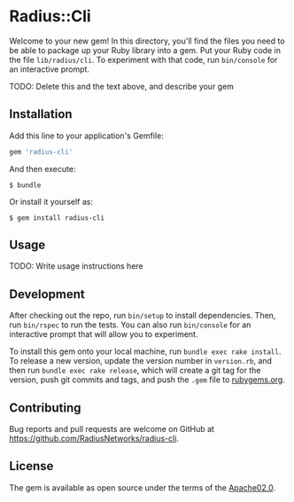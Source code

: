# Radius::Cli

Welcome to your new gem! In this directory, you'll find the files you need to
be able to package up your Ruby library into a gem. Put your Ruby code in the
file `lib/radius/cli`. To experiment with that code, run `bin/console` for an
interactive prompt.

TODO: Delete this and the text above, and describe your gem

## Installation

Add this line to your application's Gemfile:

```ruby
gem 'radius-cli'
```

And then execute:

```console
$ bundle
```

Or install it yourself as:

```console
$ gem install radius-cli
```

## Usage

TODO: Write usage instructions here

## Development

After checking out the repo, run `bin/setup` to install dependencies. Then, run
`bin/rspec` to run the tests. You can also run `bin/console` for an interactive
prompt that will allow you to experiment.

To install this gem onto your local machine, run `bundle exec rake install`. To
release a new version, update the version number in `version.rb`, and then run
`bundle exec rake release`, which will create a git tag for the version, push
git commits and tags, and push the `.gem` file to
[rubygems.org](https://rubygems.org).

## Contributing

Bug reports and pull requests are welcome on GitHub at
https://github.com/RadiusNetworks/radius-cli.

## License

The gem is available as open source under the terms of the
[Apache02.0](https://opensource.org/licenses/Apache-2.0).
